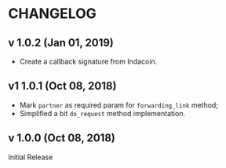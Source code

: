 # CHANGELOG

## v 1.0.2 (Jan 01, 2019)

* Create a callback signature from Indacoin.

## v1 1.0.1 (Oct 08, 2018)

* Mark `partner` as required param for `forwarding_link` method;
* Simplified a bit `do_request` method implementation.

## v 1.0.0 (Oct 08, 2018)

Initial Release
